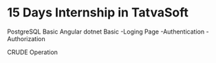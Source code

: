 # 15 Days Internship in TatvaSoft
PostgreSQL 
Basic Angular 
dotnet Basic 
  -Loging Page 
  -Authentication 
  -Authorization 
  
CRUDE Operation  

